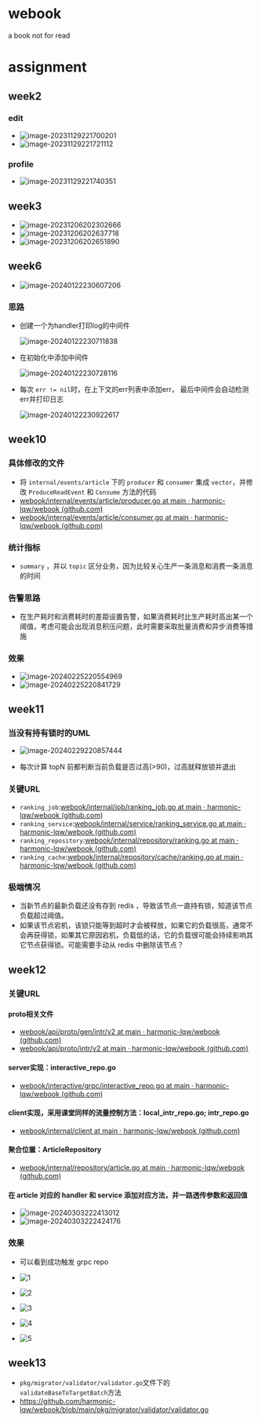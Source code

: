 # webook
a book not for read

# assignment

## week2

### edit

+ ![image-20231129221700201](README.assets/image-20231129221700201.png)
+ ![image-20231129221721112](README.assets/image-20231129221721112.png)

### profile

+ ![image-20231129221740351](README.assets/image-20231129221740351.png)

## week3

+ ![image-20231206202302666](README.assets/image-20231206202302666.png)
+ ![image-20231206202637718](README.assets/image-20231206202637718.png)
+ ![image-20231206202651890](README.assets/image-20231206202651890.png)

## week6

+ ![image-20240122230607206](README.assets/image-20240122230607206.png)

  

### 思路

+ 创建一个为handler打印log的中间件

  ![image-20240122230711838](README.assets/image-20240122230711838.png)

+ 在初始化中添加中间件

  ![image-20240122230728116](README.assets/image-20240122230728116.png)

+ 每次 `err != nil`时，在上下文的err列表中添加err， 最后中间件会自动检测err并打印日志

  ![image-20240122230922617](README.assets/image-20240122230922617.png)

## week10

### 具体修改的文件

+ 将 `internal/events/article` 下的 `producer` 和 `consumer` 集成 `vector`，并修改 `ProduceReadEvent` 和 `Consume` 方法的代码
+ [webook/internal/events/article/producer.go at main · harmonic-lqw/webook (github.com)](https://github.com/harmonic-lqw/webook/blob/main/internal/events/article/producer.go)
+ [webook/internal/events/article/consumer.go at main · harmonic-lqw/webook (github.com)](https://github.com/harmonic-lqw/webook/blob/main/internal/events/article/consumer.go)

### 统计指标

+ `summary` ，并以 `topic` 区分业务，因为比较关心生产一条消息和消费一条消息的时间

### 告警思路

+ 在生产耗时和消费耗时的差距设置告警，如果消费耗时比生产耗时高出某一个阈值，考虑可能会出现消息积压问题，此时需要采取批量消费和异步消费等措施

### 效果

+ ![image-20240225220554969](README.assets/image-20240225220554969.png)
+ ![image-20240225220841729](README.assets/image-20240225220841729.png)

## week11

### 当没有持有锁时的UML

+ ![image-20240229220857444](README.assets/image-20240229220857444.png)

+ 每次计算 topN 前都判断当前负载是否过高(>90)，过高就释放锁并退出

### 关键URL

+ `ranking_job`:[webook/internal/job/ranking_job.go at main · harmonic-lqw/webook (github.com)](https://github.com/harmonic-lqw/webook/blob/main/internal/job/ranking_job.go)
+ `ranking_service`:[webook/internal/service/ranking_service.go at main · harmonic-lqw/webook (github.com)](https://github.com/harmonic-lqw/webook/blob/main/internal/service/ranking_service.go)
+ `ranking_repository`:[webook/internal/repository/ranking.go at main · harmonic-lqw/webook (github.com)](https://github.com/harmonic-lqw/webook/blob/main/internal/repository/ranking.go)
+ `ranking_cache`:[webook/internal/repository/cache/ranking.go at main · harmonic-lqw/webook (github.com)](https://github.com/harmonic-lqw/webook/blob/main/internal/repository/cache/ranking.go)

### 极端情况

+ 当新节点的最新负载还没有存到 redis ，导致该节点一直持有锁，知道该节点负载超过阈值。
+ 如果该节点宕机，该锁只能等到超时才会被释放，如果它的负载很高，通常不会再获得锁，如果其它原因宕机，负载低的话，它的负载很可能会持续影响其它节点获得锁。可能需要手动从 redis 中删除该节点？

## week12

### 关键URL

#### proto相关文件

+ [webook/api/proto/gen/intr/v2 at main · harmonic-lqw/webook (github.com)](https://github.com/harmonic-lqw/webook/tree/main/api/proto/gen/intr/v2)
+ [webook/api/proto/intr/v2 at main · harmonic-lqw/webook (github.com)](https://github.com/harmonic-lqw/webook/tree/main/api/proto/intr/v2)

#### server实现：interactive_repo.go

+ [webook/interactive/grpc/interactive_repo.go at main · harmonic-lqw/webook (github.com)](https://github.com/harmonic-lqw/webook/blob/main/interactive/grpc/interactive_repo.go)

#### client实现，采用课堂同样的流量控制方法：local_intr_repo.go; intr_repo.go

+ [webook/internal/client at main · harmonic-lqw/webook (github.com)](https://github.com/harmonic-lqw/webook/tree/main/internal/client)

#### 聚合位置：ArticleRepository 

+ [webook/internal/repository/article.go at main · harmonic-lqw/webook (github.com)](https://github.com/harmonic-lqw/webook/blob/main/internal/repository/article.go)

#### 在 article 对应的 handler 和 service 添加对应方法，并一路透传参数和返回值

+ ![image-20240303222413012](README.assets/image-20240303222413012.png)
+ ![image-20240303222424176](README.assets/image-20240303222424176.png)

### 效果

+ 可以看到成功触发 grpc repo

+ ![1](README.assets/1.png)

+ ![2](README.assets/2.png)

+ ![3](README.assets/3.png)

+ ![4](README.assets/4.png)

+ ![5](README.assets/5.png)

  

## week13

+ `pkg/migrator/validator/validator.go`文件下的`validateBaseToTargetBatch`方法
+ https://github.com/harmonic-lqw/webook/blob/main/pkg/migrator/validator/validator.go
